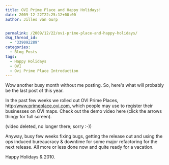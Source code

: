 ```yaml
---
title: OVI Prime Place and Happy Holidays!
date: 2009-12-22T22:25:12+00:00
author: Jilles van Gurp


permalink: /2009/12/22/ovi-prime-place-and-happy-holidays/
dsq_thread_id:
  - "339092289"
categories:
  - Blog Posts
tags:
  - Happy Holidays
  - OVI
  - Ovi Prime Place Introduction
---
```

Wow another busy month without me posting. So, here's what will probably be the last post of this year.

In the past few weeks we rolled out OVI Prime Places, http:/www.primeplace.ovi.com, which people may use to register their businesses on OVI maps. Check out the demo video here (click the arrows thingy for full screen).

(video deleted, no longer there; sorry :-))

Anyway, busy few weeks fixing bugs, getting the release out and using the ops induced bureaucracy & downtime for some major refactoring for the next release. All more or less done now and quite ready for a vacation.

Happy Holidays & 2010.
